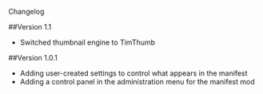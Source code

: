 Changelog

##Version 1.1
* Switched thumbnail engine to TimThumb

##Version 1.0.1
* Adding user-created settings to control what appears in the manifest
* Adding a control panel in the administration menu for the manifest mod